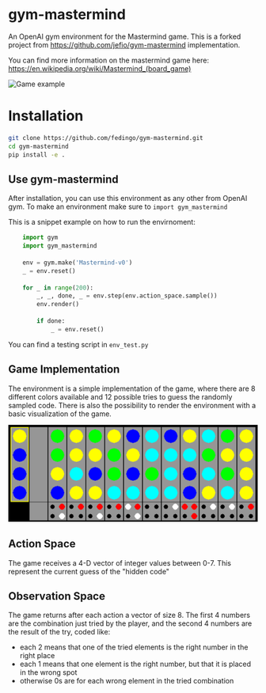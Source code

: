 # gym-mastermind

An OpenAI gym environment for the Mastermind game. This is a forked project from https://github.com/jefio/gym-mastermind implementation.

You can find more information on the mastermind game here: https://en.wikipedia.org/wiki/Mastermind_(board_game)

<img src="https://upload.wikimedia.org/wikipedia/commons/thumb/2/2d/Mastermind.jpg/226px-Mastermind.jpg" width="256" title="Game example" alt ="Game example">

# Installation

```bash
git clone https://github.com/fedingo/gym-mastermind.git
cd gym-mastermind
pip install -e .
```
## Use gym-mastermind

After installation, you can use this environment as any other from OpenAI gym. To make an environment make sure to `import gym_mastermind`

This is a snippet example on how to run the envirnoment:

```python
	import gym
	import gym_mastermind

	env = gym.make('Mastermind-v0')
	_ = env.reset()

	for _ in range(200):
		_, _, done, _ = env.step(env.action_space.sample())
		env.render()

		if done:
			_ = env.reset()
```

You can find a testing script in `env_test.py`


## Game Implementation

The environment is a simple implementation of the game, where there are 8 different colors available and 12 possible tries to guess the randomly sampled code. There is also the possibility to render the environment with a basic visualization of the game.

![ScreenShot of the rendered Environment](img/screen.png)

## Action Space
The game receives a 4-D vector of integer values between 0-7. This represent the current guess of the "hidden code"

## Observation Space
The game returns after each action a vector of size 8. The first 4 numbers are the combination just tried by the player, and the second 4 numbers are the result of the try, coded like:
- each 2 means that one of the tried elements is the right number in the right place
- each 1 means that one element is the right number, but that it is placed in the wrong spot
- otherwise 0s are for each wrong element in the tried combination
